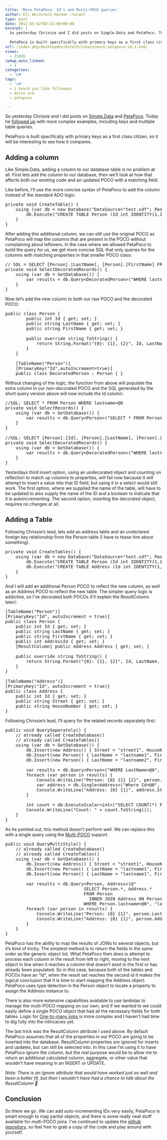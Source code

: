 ```yaml
---
title: 'More PetaPoco: Id’s and Multi-POCO queries'
author: Eli Weinstock-Herman (tarwn)
type: post
date: 2012-05-02T08:23:00+00:00
excerpt: |
  So yesterday Chrissie and I did posts on Simple.Data and PetaPoco. Today he followed up with more complex examples, including keys and multiple table queries.
  
  PetaPoco is built specifically with primary keys as a first class citizen, so it will be in&hellip;
url: /index.php/desktopdev/mstech/csharp/more-petapoco-id-s-and/
views:
  - 21026
rp4wp_auto_linked:
  - 1
categories:
  - 'C#'
tags:
  - 'c#'
  - i heard you like followups
  - micro orm
  - petapoco

---
```

So yesterday Chrissie and I did posts on [Simple.Data][1] and [PetaPoco][2]. Today he [followed up][3] with more complex examples, including keys and multiple table queries.

PetaPoco is built specifically with primary keys as a first class citizen, so it will be interesting to see how it compares.

## Adding a column

Like Simple.Data, adding a column to our database table is no problem at all. First lets add the column to our database, then we&#8217;ll look at how that affects both our existing code and an updated POCO with a matching field.

Like before, I&#8217;ll use the more concise syntax of PetaPoco to add the column instead of the standard ADO logic:

<pre>private void CreateTable() {
	using (var db = new Database("DataSource="test.sdf"; Password="chrissiespassword"", "System.Data.SqlServerCe.4.0")) {
		db.Execute("CREATE TABLE Person (Id int IDENTITY(1,1) PRIMARY KEY, LastName nvarchar (40) NOT NULL, FirstName nvarchar (40));");
	}
}</pre>

After adding this additional column, we can still use the original POCO as PetaPoco will map the columns that are present in the POCO without complaining about leftovers. In the case where we allowed PetaPoco to build the query for us, we get more concise SQL that only queries for the columns with matching properties in that smaller POCO class:

<pre>// SQL = SELECT [Person].[LastName], [Person].[FirstName] FROM [Person] WHERE lastname=@0
private void SelectDecoratedRecords() {
	using (var db = GetDatabase()) {
		var results = db.Query&lt;DecoratedPerson&gt;("WHERE lastname=@0", "lastname1");
	}
}</pre>

Now let&#8217;s add the new column to both our raw POCO and the decorated POCO:

<pre>public class Person {
		public int Id { get; set; }
		public string LastName { get; set; }
		public string FirstName { get; set; }

		public override string ToString() {
			return String.Format("{0}: {1}, {2}", Id, LastName, FirstName);
		}
	}

	[TableName("Person")]
	[PrimaryKey("Id",autoIncrement=true)]
	public class DecoratedPerson : Person { }</pre>

Without changing of the logic, the function from above will populate the extra column in our non-decorated POCO and the SQL generated by the short query version above will now include the Id column:

<pre>//SQL: SELECT * FROM Person WHERE lastname=@0
private void SelectRecords() {
	using (var db = GetDatabase()) {
		var results = db.Query&lt;Person&gt;("SELECT * FROM Person WHERE lastname=@0", "lastname1");
	}
}

//SQL: SELECT [Person].[Id], [Person].[LastName], [Person].[FirstName] FROM [Person] WHERE lastname=@0
private void SelectDecoratedRecords() {
	using (var db = GetDatabase()) {
		var results = db.Query&lt;DecoratedPerson&gt;("WHERE lastname=@0", "lastname1");
	}
}</pre>

Yesterdays third insert option, using an undecorated object and counting on reflection to match up columns to properties, will fail now because it will attempt to insert a value into that ID field, but using it in a select would still work. The first option, where we supplied the name of the table, will have to be updated to also supply the name of the ID and a boolean to indicate that it is autoincrementing. The second option, inserting the decorated object, requires no changes at all. 

## Adding a Table

Following Chrissie&#8217;s lead, lets add an address table and an undeclared foreign key relationship from the Person table (I have to tease him about something).

<pre>private void CreateTables() {
	using (var db = new Database("DataSource="test.sdf"; Password="chrissiespassword"", "System.Data.SqlServerCe.4.0")) {
		db.Execute("CREATE TABLE Person (Id int IDENTITY(1,1) PRIMARY KEY, LastName nvarchar (40) NOT NULL, FirstName nvarchar (40), AddressId int NOT NULL);");
		db.Execute("CREATE TABLE Address (Id int IDENTITY(1,1) PRIMARY KEY, Street nvarchar (40) NOT NULL, HouseNumber nvarchar (10));");
	}
}</pre>

And I will add an additional Person POCO to reflect the new column, as well as an Address POCO to reflect the new table. The simpler query logic is addictive, so I&#8217;ve decorated both POCOs (I&#8217;ll explain the ResultColumn later):

<pre>[TableName("Person")]
[PrimaryKey("Id", autoIncrement = true)]
public class Person {
	public int Id { get; set; }
	public string LastName { get; set; }
	public string FirstName { get; set; }
	public int AddressId { get; set; }
	[ResultColumn] public Address Address { get; set; }

	public override string ToString() {
		return String.Format("{0}: {1}, {2}", Id, LastName, FirstName);
	}
}

[TableName("Address")]
[PrimaryKey("Id", autoIncrement = true)]
public class Address {
	public int Id { get; set; }
	public string Street { get; set; }
	public string HouseNumber { get; set; }
}</pre>

Following Chrissie&#8217;s lead, I&#8217;ll query for the related records separately first:

<pre>public void QuerySeperately() {
	// already called CreateDatabase()
	// already called CreateTables()
	using (var db = GetDatabase()) {
		db.Insert(new Address() { Street = "street1", HouseNumber = "1" });
		db.Insert(new Person() { LastName = "lastname1", FirstName = "firstname1", AddressId = 1 });
		db.Insert(new Person() { LastName = "lastname2", FirstName = "firstname2", AddressId = 1 });

		var results = db.Query&lt;Person&gt;("WHERE LastName=@0", "lastname1");
		foreach (var person in results) {
			Console.WriteLine("Person: {0} {1} {2}", person.Id, person.LastName, person.FirstName);
			var address = db.Single&lt;Address&gt;("Where Id=@0", person.AddressId);
			Console.WriteLine("Address: {0} {1}", address.Street, address.HouseNumber);
		}

		int count = db.ExecuteScalar&lt;int&gt;("SELECT COUNT(*) FROM Person WHERE LastName=@0", "lastname1");
		Console.WriteLine("Count: " + count.ToString());
	}
}</pre>

As he pointed out, this method doesn&#8217;t perform well. We can replace this with a single query using the [Multi-POCO][4] support.

<pre>public void QueryMultiStyle() { 
	// already called CreateDatabase()
	// already called CreateTables()
	using (var db = GetDatabase()) {
		db.Insert(new Address() { Street = "street1", HouseNumber = "1" });
		db.Insert(new Person() { LastName = "lastname1", FirstName = "firstname1", AddressId = 1 });
		db.Insert(new Person() { LastName = "lastname1", FirstName = "firstname2", AddressId = 1 });

		var results = db.Query&lt;Person, Address&gt;(@"
							  SELECT Person.*, Address.* 
							  FROM Person 
								INNER JOIN Address ON Person.AddressId = Address.Id 
							  WHERE Person.lastname=@0", "lastname1");
		foreach (var person in results) {
			Console.WriteLine("Person: {0} {1}", person.LastName, person.FirstName);
			Console.WriteLine("Address: {0} {1}", person.Address.Street, person.Address.HouseNumber);
		}
	}
}</pre>

PetaPoco has the ability to map the results of JOINs to several objects, but it&#8217;s kind of tricky. The simplest method is to return the fields in the same order as the generic object list. What PetaPoco then does is attempt to process each column in the result from left to right, moving to the next object in line when it reaches a column that doesn&#8217;t exist in the first or has already been populated. So in this case, because both of the tables and POCOs have an &#8220;Id&#8221;, when the result set reaches the second id it makes the logical conclusion that it is time to start mapping the Address object. PetaPoco uses type detection in the Person object to locate a property to assign the Address instance to.

There is also more extensive capabilities available to use lambdas to manage the multi-POCO mapping on our own, and if we wanted to we could easily define a single POCO object that had all the necessary fields for both tables. Logic for [One-to-many joins][5] is more complex and I haven&#8217;t had time to dig fully into the intricacies yet.

The last trick was the ResultColumn attribute I used above. By default PetaPoco assumes that all of the properties in our POCO are going to be inserted into the database. ResultColumn properties are ignored for inserts and updates, but can still be selected into. In this case I&#8217;m using it to have PetaPoco ignore the column, but the real purpose would be to allow me to return an additional calculated column, aggregate, or other value that wouldn&#8217;t have meaning in an INSERT or UPDATE. 

_Note: There is an Ignore attribute that would have worked just as well and been a better fit, but then I wouldn&#8217;t have had a chance to talk about the ResultColumn 🙂_

## Conclusion

So there we go. We can add auto-incrementing IDs very easily, PetaPoco is smart enough to map partial objects, and there is some really neat stuff available for multi-POCO joins. I&#8217;ve continued to update the [github repository][6], so feel free to grab a copy of the code and play around with yourself.

 [1]: /index.php/DesktopDev/MSTech/simple-data-and-vb-net "Simple.Data and VB.Net the beginning"
 [2]: /index.php/DesktopDev/MSTech/CSharp/playing-with-petapoco "Playing with PetaPoco"
 [3]: /index.php/DesktopDev/MSTech/more-simple-data-with-vb "More Simple.Data with VB.Net: adding fields and tables"
 [4]: http://www.toptensoftware.com/Articles/111/PetaPoco-Experimental-Multi-Poco-Queries "Read more about this at TopTen Software"
 [5]: http://www.toptensoftware.com/Articles/115/PetaPoco-Mapping-One-to-Many-and-Many-to-One-Relationships "PetaPoco - Mapping One-to-Many and Many-to-One Relationships"
 [6]: https://github.com/tarwn/PetaPocoSample "Sample code on github"